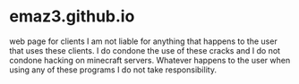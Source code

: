 # emaz3.github.io
web page for clients
I am not liable for anything that happens to the user that uses these clients. I do condone the use of these cracks and I do not condone hacking on minecraft servers. Whatever happens to the user when using any of these programs I do not take responsibility.
